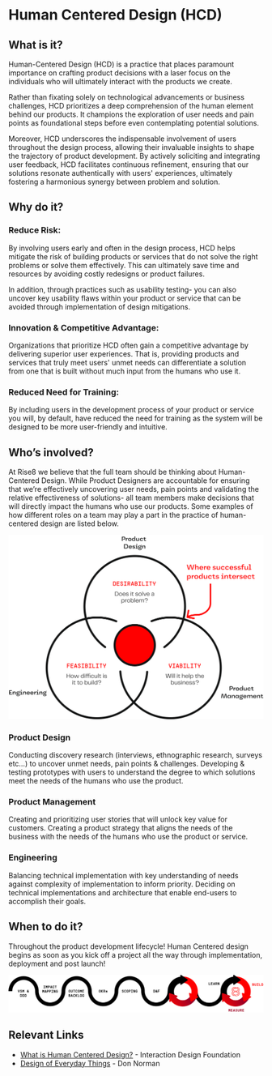 # Human Centered Design (HCD)

## What is it?
Human-Centered Design (HCD) is a practice that places paramount importance on crafting product decisions with a laser focus on the individuals who will ultimately interact with the products we create. 

Rather than fixating solely on technological advancements or business challenges, HCD prioritizes a deep comprehension of the human element behind our products. It champions the exploration of user needs and pain points as foundational steps before even contemplating potential solutions. 

Moreover, HCD underscores the indispensable involvement of users throughout the design process, allowing their invaluable insights to shape the trajectory of product development. By actively soliciting and integrating user feedback, HCD facilitates continuous refinement, ensuring that our solutions resonate authentically with users' experiences, ultimately fostering a harmonious synergy between problem and solution.

## Why do it?

### Reduce Risk:

By involving users early and often in the design process, HCD helps mitigate the risk of building products or services that do not solve the right problems or solve them effectively. This can ultimately save time and resources by avoiding costly redesigns or product failures. 

In addition, through practices such as usability testing- you can also uncover key usability flaws within your product or service that can be avoided through implementation of design mitigations.

### Innovation & Competitive Advantage: 
Organizations that prioritize HCD often gain a competitive advantage by delivering superior user experiences. That is, providing products and services that truly meet users' unmet needs can differentiate a solution from one that is built without much input from the humans who use it. 

### Reduced Need for Training: 
By including users in the development process of your product or service you will, by default, have reduced the need for training as the system will be designed to be more user-friendly and intuitive. 

## Who’s involved? 
At Rise8 we believe that the full team should be thinking about Human-Centered Design. While Product Designers are accountable for ensuring that we’re effectively uncovering user needs, pain points and validating the relative effectiveness of solutions- all team members make decisions that will directly impact the humans who use our products. Some examples of how different roles on a team may play a part in the practice of human-centered design are listed below.

![BalancedTeam](../../assets/BalancedTeam.png)

### Product Design
Conducting discovery research (interviews, ethnographic research, surveys etc…) to uncover unmet needs, pain points & challenges. 
Developing & testing prototypes with users to understand the degree to which solutions meet the needs of the humans who use the product. 

### Product Management
Creating and prioritizing user stories that will unlock key value for customers. 
Creating a product strategy that aligns the needs of the business with the needs of the humans who use the product or service.

### Engineering
Balancing technical implementation with key understanding of needs against complexity of implementation to inform priority. 
Deciding on technical implementations and architecture that enable end-users to accomplish their goals. 


## When to do it?
Throughout the product development lifecycle! Human Centered design begins as soon as you kick off a project all the way through implementation, deployment and post launch! 

![process](../../assets/process.png)

## Relevant Links
* [What is Human Centered Design?](https://www.interaction-design.org/literature/topics/human-centered-design) - Interaction Design Foundation
* [Design of Everyday Things](https://www.amazon.com/Design-Everyday-Things-Revised-Expanded/dp/0465050654/ref=asc_df_0465050654/?tag=hyprod-20&linkCode=df0&hvadid=312106851030&hvpos=&hvnetw=g&hvrand=16238316606912782480&hvpone=&hvptwo=&hvqmt=&hvdev=c&hvdvcmdl=&hvlocint=&hvlocphy=9031161&hvtargid=pla-416263148589&psc=1&mcid=c759b2c9d459315da8477eb753145e20&gclid=Cj0KCQjwncWvBhD_ARIsAEb2HW8Tm-WyTfMFfdz4htw0GKf4ICOF5-y_PBtnoEvJa9EM9ffMHfodbdoaAi8YEALw_wcB) - Don Norman
